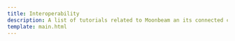 ```yaml
---
title: Interoperability
description: A list of tutorials related to Moonbeam an its connected contracts approach for multichain deployments
template: main.html
---
```


<div class='subsection-wrapper'></div>